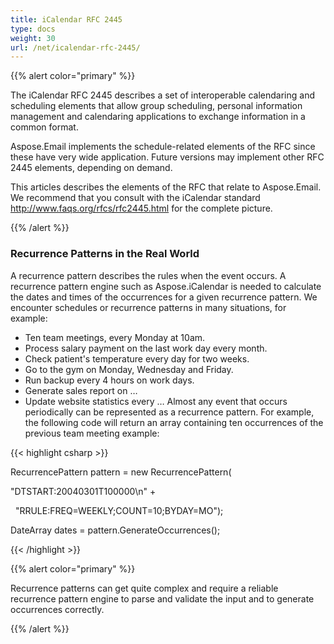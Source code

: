 ```yaml
---
title: iCalendar RFC 2445
type: docs
weight: 30
url: /net/icalendar-rfc-2445/
---
```



{{% alert color="primary" %}} 

The iCalendar RFC 2445 describes a set of interoperable calendaring and scheduling elements that allow group scheduling, personal information management and calendaring applications to exchange information in a common format.

Aspose.Email implements the schedule-related elements of the RFC since these have very wide application. Future versions may implement other RFC 2445 elements, depending on demand.

This articles describes the elements of the RFC that relate to Aspose.Email. We recommend that you consult with the iCalendar standard <http://www.faqs.org/rfcs/rfc2445.html> for the complete picture. 

{{% /alert %}} 
### **Recurrence Patterns in the Real World**
A recurrence pattern describes the rules when the event occurs. A recurrence pattern engine such as Aspose.iCalendar is needed to calculate the dates and times of the occurrences for a given recurrence pattern.
We encounter schedules or recurrence patterns in many situations, for example:

- Ten team meetings, every Monday at 10am.
- Process salary payment on the last work day every month.
- Check patient's temperature every day for two weeks.
- Go to the gym on Monday, Wednesday and Friday.
- Run backup every 4 hours on work days.
- Generate sales report on …
- Update website statistics every …
  Almost any event that occurs periodically can be represented as a recurrence pattern. For example, the following code will return an array containing ten occurrences of the previous team meeting example: 

{{< highlight csharp >}}



RecurrencePattern pattern = new RecurrencePattern(

 "DTSTART:20040301T100000\n" +

  "RRULE:FREQ=WEEKLY;COUNT=10;BYDAY=MO");

DateArray dates = pattern.GenerateOccurrences();



{{< /highlight >}}

{{% alert color="primary" %}} 

Recurrence patterns can get quite complex and require a reliable recurrence pattern engine to parse and validate the input and to generate occurrences correctly. 

{{% /alert %}}
